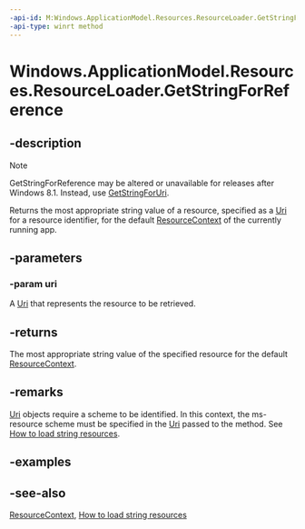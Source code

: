 ```yaml
---
-api-id: M:Windows.ApplicationModel.Resources.ResourceLoader.GetStringForReference(Windows.Foundation.Uri)
-api-type: winrt method
---
```


<!-- Method syntax
public string GetStringForReference(Windows.Foundation.Uri uri)
-->

# Windows.ApplicationModel.Resources.ResourceLoader.GetStringForReference

## -description
> [!NOTE]
> GetStringForReference may be altered or unavailable for releases after Windows 8.1. Instead, use [GetStringForUri](resourceloader_getstringforuri_449569482.md).

Returns the most appropriate string value of a resource, specified as a [Uri](../windows.foundation/uri.md) for a resource identifier, for the default [ResourceContext](../windows.applicationmodel.resources.core/resourcecontext.md) of the currently running app.

## -parameters
### -param uri
A [Uri](../windows.foundation/uri.md) that represents the resource to be retrieved.

## -returns
The most appropriate string value of the specified resource for the default [ResourceContext](../windows.applicationmodel.resources.core/resourcecontext.md).

## -remarks
[Uri](../windows.foundation/uri.md) objects require a scheme to be identified. In this context, the ms-resource scheme must be specified in the [Uri](../windows.foundation/uri.md) passed to the method. See [How to load string resources](https://docs.microsoft.com/previous-versions/windows/apps/hh465248(v=win.10)).

## -examples

## -see-also
[ResourceContext](../windows.applicationmodel.resources.core/resourcecontext.md), [How to load string resources](https://docs.microsoft.com/previous-versions/windows/apps/hh465248(v=win.10))
